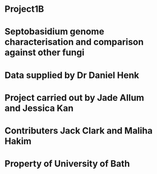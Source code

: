 # Project1B

# Septobasidium genome characterisation and comparison against other fungi

# Data supplied by Dr Daniel Henk

# Project carried out by Jade Allum and Jessica Kan

# Contributers Jack Clark and Maliha Hakim

# Property of University of Bath
